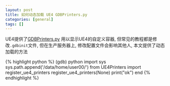 ```yaml
---
layout: post
title: 如何动态加载 UE4 GDBPrinters.py
categories: [general]
tags: []
---
```


UE4提供了[GDBPrinters.py](https://github.com/EpicGames/UnrealEngine/blob/release/Engine/Extras/GDBPrinters/UE4Printers.py) 用以显示UE4的自定义容器, 
但常见的教程都是修改`.gdbinit`文件, 但在生产服务器上, 修改配置文件会影响其他人, 本文提供了动态加载的方法


{% highlight python %}
    (gdb) python
    import sys
    sys.path.append('/data/home/user00/')
    from UE4Printers import register_ue4_printers
    register_ue4_printers(None)
    print("ok")
    end
{% endhighlight %}			